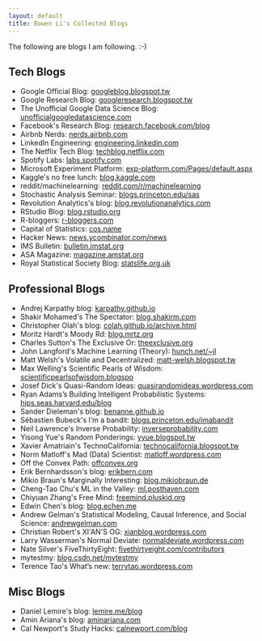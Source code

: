 ```yaml
---
layout: default
title: Bowen Li's Collected Blogs
---
```


The following are blogs I am following. :-)

## Tech Blogs
- Google Official Blog:
[googleblog.blogspot.tw](https://googleblog.blogspot.tw)		
- Google Research Blog:
[googleresearch.blogspot.tw](googleresearch.blogspot.tw)
- The Unofficial Google Data Science Blog:
[unofficialgoogledatascience.com](unofficialgoogledatascience.com)
- Facebook's Research Blog:
[research.facebook.com/blog](research.facebook.com/blog)
- Airbnb Nerds:
[nerds.airbnb.com](nerds.airbnb.com)
- LinkedIn Engineering:
[engineering.linkedin.com](engineering.linkedin.com)
- The Netflix Tech Blog:
[techblog.netflix.com](techblog.netflix.com)
- Spotify Labs:
[labs.spotify.com](labs.spotify.com)
- Microsoft Experiment Platform:
[exp-platform.com/Pages/default.aspx](exp-platform.com/Pages/default.aspx)
- Kaggle's no free lunch:
[blog.kaggle.com](blog.kaggle.com)
- reddit/machinelearning:
[reddit.com/r/machinelearning](reddit.com/r/machinelearning)
- Stochastic Analysis Seminar:
[blogs.princeton.edu/sas](blogs.princeton.edu/sas)
- Revolution Analytics's blog:
[blog.revolutionanalytics.com](blog.revolutionanalytics.com)
- RStudio Blog:
[blog.rstudio.org](blog.rstudio.org)
- R-bloggers:
[r-bloggers.com](r-bloggers.com)
- Capital of Statistics:
[cos.name](cos.name)
- Hacker News:
[news.ycombinator.com/news](news.ycombinator.com/news)
- IMS Bulletin:
[bulletin.imstat.org](bulletin.imstat.org)
- ASA Magazine:
[magazine.amstat.org](magazine.amstat.org)
- Royal Statistical Society Blog:
[statslife.org.uk](statslife.org.uk)

## Professional Blogs
- Andrej Karpathy blog:
[karpathy.github.io](karpathy.github.io)
- Shakir Mohamed's The Spectator:
[blog.shakirm.com](blog.shakirm.com)
- Christopher Olah's blog:
[colah.github.io/archive.html](colah.github.io/archive.html)
- Moritz Hardt's Moody Rd:
[blog.mrtz.org](blog.mrtz.org)
- Charles Sutton's The Exclusive Or:
[theexclusive.org](theexclusive.org)
- John Langford's Machine Learning (Theory):
[hunch.net/~jl](hunch.net/~jl)
- Matt Welsh's Volatile and Decentralized:
[matt-welsh.blogspot.tw](matt-welsh.blogspot.tw)
- Max Welling's Scientific Pearls of Wisdom:
[scientificpearlsofwisdom.blogspo](scientificpearlsofwisdom.blogspo)
- Josef Dick's Quasi-Random Ideas:
[quasirandomideas.wordpress.com](quasirandomideas.wordpress.com)
- Ryan Adams’s Building Intelligent Probabilistic Systems:
[hips.seas.harvard.edu/blog](hips.seas.harvard.edu/blog)
- Sander Dieleman's blog:
[benanne.github.io](benanne.github.io)
- Sébastien Bubeck's I’m a bandit:
[blogs.princeton.edu/imabandit](blogs.princeton.edu/imabandit)	
- Neil Lawrence's Inverse Probability:
[inverseprobability.com](inverseprobability.com)
- Yisong Yue's Random Ponderings:
[yyue.blogspot.tw](yyue.blogspot.tw)	
- Xavier Amatriain's TechnoCalifornia:
[technocalifornia.blogspot.tw](technocalifornia.blogspot.tw)
- Norm Matloff's Mad (Data) Scientist:
[matloff.wordpress.com](matloff.wordpress.com)
- Off the Convex Path:
[offconvex.org](offconvex.org)
- Erik Bernhardsson's blog:
[erikbern.com](erikbern.com)
- Mikio Braun's Marginally Interesting:
[blog.mikiobraun.de](blog.mikiobraun.de)
- Cheng-Tao Chu's ML in the Valley:
[ml.posthaven.com](ml.posthaven.com)
- Chiyuan Zhang's Free Mind:
[freemind.pluskid.org](freemind.pluskid.org)
- Edwin Chen's blog:
[blog.echen.me](blog.echen.me)
- Andrew Gelman's Statistical Modeling, Causal Inference, and Social Science:
[andrewgelman.com](andrewgelman.com)
- Christian Robert's XI'AN'S OG:
[xianblog.wordpress.com](xianblog.wordpress.com)
- Larry Wasserman's Normal Deviate:
[normaldeviate.wordpress.com](normaldeviate.wordpress.com)
- Nate Silver's FiveThirtyEight:
[fivethirtyeight.com/contributors](fivethirtyeight.com/contributors)
- mytestmy:
[blog.csdn.net/mytestmy](blog.csdn.net/mytestmy)
- Terence Tao's What’s new:
[terrytao.wordpress.com](terrytao.wordpress.com)

## Misc Blogs
- Daniel Lemire's blog:
[lemire.me/blog](lemire.me/blog)
- Amin Ariana's blog:
[aminariana.com](aminariana.com)
- Cal Newport's Study Hacks:
[calnewport.com/blog](calnewport.com/blog)


